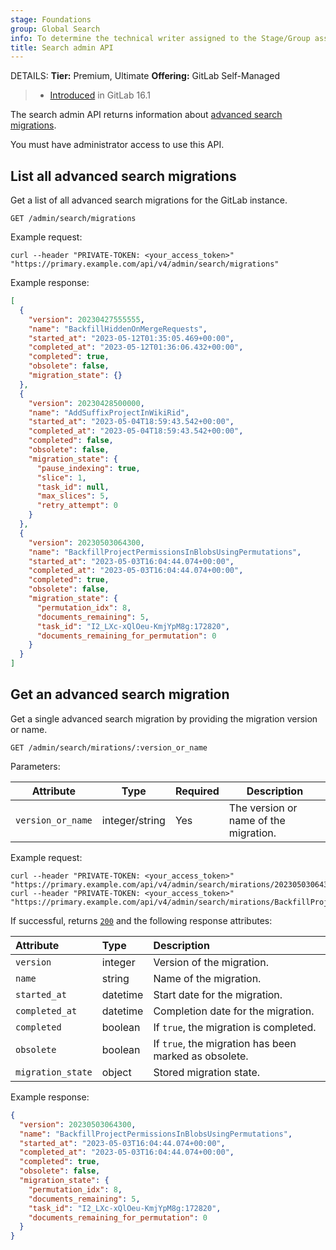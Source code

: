 ```yaml
---
stage: Foundations
group: Global Search
info: To determine the technical writer assigned to the Stage/Group associated with this page, see https://handbook.gitlab.com/handbook/product/ux/technical-writing/#assignments
title: Search admin API
---
```


DETAILS:
**Tier:** Premium, Ultimate
**Offering:** GitLab Self-Managed

> - [Introduced](https://gitlab.com/gitlab-org/gitlab/-/merge_requests/120751) in GitLab 16.1

The search admin API returns information about [advanced search migrations](../integration/advanced_search/elasticsearch.md#advanced-search-migrations).

You must have administrator access to use this API.

## List all advanced search migrations

Get a list of all advanced search migrations for the GitLab instance.

```plaintext
GET /admin/search/migrations
```

Example request:

```shell
curl --header "PRIVATE-TOKEN: <your_access_token>" "https://primary.example.com/api/v4/admin/search/migrations"
```

Example response:

```json
[
  {
    "version": 20230427555555,
    "name": "BackfillHiddenOnMergeRequests",
    "started_at": "2023-05-12T01:35:05.469+00:00",
    "completed_at": "2023-05-12T01:36:06.432+00:00",
    "completed": true,
    "obsolete": false,
    "migration_state": {}
  },
  {
    "version": 20230428500000,
    "name": "AddSuffixProjectInWikiRid",
    "started_at": "2023-05-04T18:59:43.542+00:00",
    "completed_at": "2023-05-04T18:59:43.542+00:00",
    "completed": false,
    "obsolete": false,
    "migration_state": {
      "pause_indexing": true,
      "slice": 1,
      "task_id": null,
      "max_slices": 5,
      "retry_attempt": 0
    }
  },
  {
    "version": 20230503064300,
    "name": "BackfillProjectPermissionsInBlobsUsingPermutations",
    "started_at": "2023-05-03T16:04:44.074+00:00",
    "completed_at": "2023-05-03T16:04:44.074+00:00",
    "completed": true,
    "obsolete": false,
    "migration_state": {
      "permutation_idx": 8,
      "documents_remaining": 5,
      "task_id": "I2_LXc-xQlOeu-KmjYpM8g:172820",
      "documents_remaining_for_permutation": 0
    }
  }
]
```

## Get an advanced search migration

Get a single advanced search migration by providing the migration version or name.

```plaintext
GET /admin/search/mirations/:version_or_name
```

Parameters:

| Attribute         | Type           | Required | Description                          |
|-------------------|----------------|----------|--------------------------------------|
| `version_or_name` | integer/string | Yes      | The version or name of the migration. |

Example request:

```shell
curl --header "PRIVATE-TOKEN: <your_access_token>" "https://primary.example.com/api/v4/admin/search/mirations/20230503064300"
curl --header "PRIVATE-TOKEN: <your_access_token>" "https://primary.example.com/api/v4/admin/search/mirations/BackfillProjectPermissionsInBlobsUsingPermutations"
```

If successful, returns [`200`](rest/troubleshooting.md#status-codes) and the following
response attributes:

| Attribute         | Type     | Description                                           |
|:------------------|:---------|:------------------------------------------------------|
| `version`         | integer  | Version of the migration.                             |
| `name`            | string   | Name of the migration.                                |
| `started_at`      | datetime | Start date for the migration.                         |
| `completed_at`    | datetime | Completion date for the migration.                    |
| `completed`       | boolean  | If `true`, the migration is completed.                |
| `obsolete`        | boolean  | If `true`, the migration has been marked as obsolete. |
| `migration_state` | object   | Stored migration state.                               |

Example response:

```json
{
  "version": 20230503064300,
  "name": "BackfillProjectPermissionsInBlobsUsingPermutations",
  "started_at": "2023-05-03T16:04:44.074+00:00",
  "completed_at": "2023-05-03T16:04:44.074+00:00",
  "completed": true,
  "obsolete": false,
  "migration_state": {
    "permutation_idx": 8,
    "documents_remaining": 5,
    "task_id": "I2_LXc-xQlOeu-KmjYpM8g:172820",
    "documents_remaining_for_permutation": 0
  }
}
```
